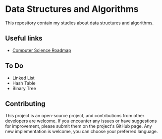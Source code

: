 # Data Structures and Algorithms

This repository contain my studies about data structures and algorithms.

## Useful links

- [Computer Science Roadmap](https://roadmap.sh/computer-science)

## To Do

- Linked List
- Hash Table
- Binary Tree

## Contributing
This project is an open-source project, and contributions from other developers are welcome. If you encounter any issues or have suggestions for improvement, please submit them on the project's GitHub page.
Any new implementation is welcome, you can choose your preferred language.